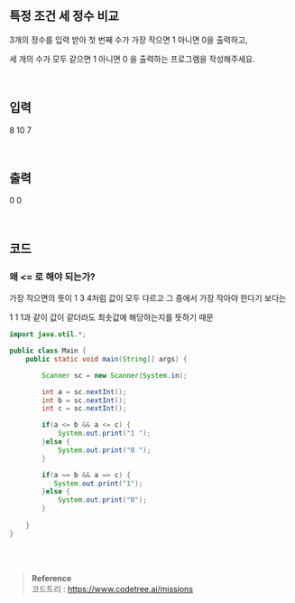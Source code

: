 ## 특정 조건 세 정수 비교

3개의 정수를 입력 받아 첫 번째 수가 가장 작으면 1 아니면 0을 출력하고, 

세 개의 수가 모두 같으면 1 아니면 0 을 출력하는 프로그램을 작성해주세요.


<br/>


## 입력

8 10 7


<br/>

## 출력

0 0


<br/>

## 코드

### 왜 <= 로 해야 되는가?

가장 작으면의 뜻이 1 3 4처럼 값이 모두 다르고 그 중에서 가장 작아야 한다기 보다는 

1 1 1과 같이 값이 같더라도 최솟값에 해당하는지를 뜻하기 때문


```java
import java.util.*;

public class Main {
    public static void main(String[] args) {

        Scanner sc = new Scanner(System.in);

        int a = sc.nextInt();
        int b = sc.nextInt();
        int c = sc.nextInt();

        if(a <= b && a <= c) {
            System.out.print("1 ");
        }else {
            System.out.print("0 ");
        }

        if(a == b && a == c) {
           System.out.print("1");
        }else {
            System.out.print("0");
        }
        
    }
}
```

<br/><br/>

>**Reference** 
> <br/>
코드트리 : https://www.codetree.ai/missions